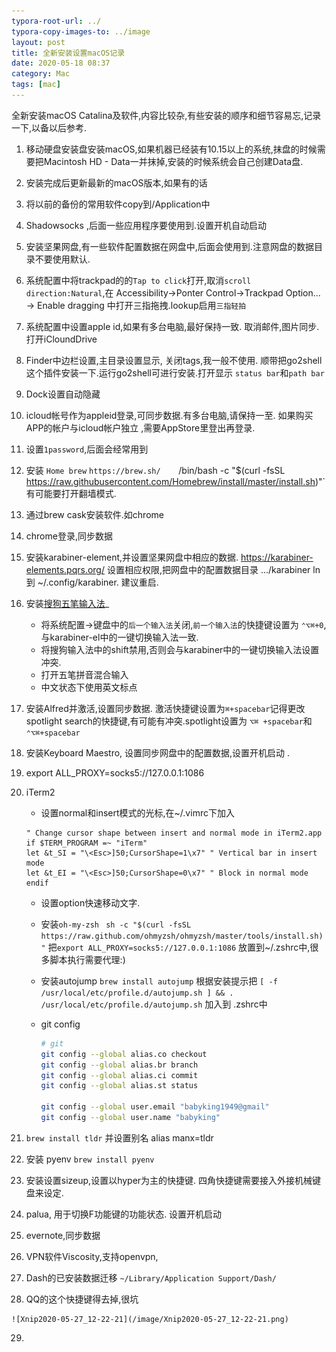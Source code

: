```yaml
---
typora-root-url: ../
typora-copy-images-to: ../image
layout: post
title: 全新安装设置macOS记录
date: 2020-05-18 08:37
category: Mac
tags: [mac]
---
```




全新安装macOS Catalina及软件,内容比较杂,有些安装的顺序和细节容易忘,记录一下,以备以后参考.



1. 移动硬盘安装盘安装macOS,如果机器已经装有10.15以上的系统,抹盘的时候需要把Macintosh HD - Data一并抹掉,安装的时候系统会自己创建Data盘.

2. 安装完成后更新最新的macOS版本,如果有的话

3. 将以前的备份的常用软件copy到/Application中

4. Shadowsocks ,后面一些应用程序要使用到.设置开机自动启动

5. 安装坚果网盘,有一些软件配置数据在网盘中,后面会使用到.注意网盘的数据目录不要使用默认.

6. 系统配置中将trackpad的的`Tap to click`打开,取消`scroll direction:Natural`,在 Accessibility->Ponter Control->Trackpad Option... -> Enable dragging 中打开三指拖拽.lookup启用`三指轻拍`

7. 系统配置中设置apple id,如果有多台电脑,最好保持一致. 取消邮件,图片同步.打开iCloundDrive

8. Finder中边栏设置,主目录设置显示, 关闭tags,我一般不使用. 顺带把go2shell这个插件安装一下.运行go2shell可进行安装.打开显示 `status bar`和`path bar`

9. Dock设置自动隐藏

10. icloud帐号作为appleid登录,可同步数据.有多台电脑,请保持一至.  如果购买APP的帐户与icloud帐户独立 ,需要AppStore里登出再登录.

11. 设置`1password`,后面会经常用到

12. 安装 `Home brew`  ` https://brew.sh/     `/bin/bash -c "$(curl -fsSL https://raw.githubusercontent.com/Homebrew/install/master/install.sh)"`   有可能要打开翻墙模式.

13. 通过brew cask安装软件.如chrome

14. chrome登录,同步数据

15. 安装karabiner-element,并设置坚果网盘中相应的数据. https://karabiner-elements.pqrs.org/  设置相应权限,把网盘中的配置数据目录  .../karabiner ln 到  ~/.config/karabiner.  建议重启.

16. 安装[搜狗五笔输入法](https://pinyin.sogou.com/mac/wubi.php)_

    * 将系统配置->键盘中的`后一个输入法`关闭,`前一个输入法`的快捷键设置为 `⌃⌥⌘+0`,与karabiner-el中的一键切换输入法一致. 
    * 将搜狗输入法中的shift禁用,否则会与karabiner中的一键切换输入法设置冲突. 
    * 打开五笔拼音混合输入
    * 中文状态下使用英文标点

17. 安装Alfred并激活,设置同步数据. 激活快捷键设置为`⌘+spacebar`记得更改 spotlight search的快捷键,有可能有冲突.spotlight设置为 `⌥⌘ +spacebar`和`⌃⌥⌘+spacebar`

18. 安装Keyboard Maestro, 设置同步网盘中的配置数据,设置开机启动 .

19. export ALL_PROXY=socks5://127.0.0.1:1086  

20. iTerm2 

    * 设置normal和insert模式的光标,在~/.vimrc下加入

    ```
    " Change cursor shape between insert and normal mode in iTerm2.app
    if $TERM_PROGRAM =~ "iTerm"
    let &t_SI = "\<Esc>]50;CursorShape=1\x7" " Vertical bar in insert mode
    let &t_EI = "\<Esc>]50;CursorShape=0\x7" " Block in normal mode
    endif
    ```

    * 设置option快速移动文字.

    * 安装`oh-my-zsh`  ` sh -c "$(curl -fsSL https://raw.github.com/ohmyzsh/ohmyzsh/master/tools/install.sh)"`  把`export ALL_PROXY=socks5://127.0.0.1:1086` 放置到~/.zshrc中,很多脚本执行需要代理:)

    * 安装autojump `brew install autojump` 根据安装提示把 `[ -f /usr/local/etc/profile.d/autojump.sh ] && . /usr/local/etc/profile.d/autojump.sh` 加入到 .zshrc中

    * git config

      ```bash
      # git
      git config --global alias.co checkout
      git config --global alias.br branch
      git config --global alias.ci commit
      git config --global alias.st status
      
      git config --global user.email "babyking1949@gmail"
      git config --global user.name "babyking"
      ```

      

21. `brew install tldr` 并设置别名 alias manx=tldr

22. 安装 pyenv `brew install pyenv`

23. 安装设置sizeup,设置以hyper为主的快捷键. 四角快捷键需要接入外接机械键盘来设定.

24. palua, 用于切换F功能键的功能状态. 设置开机启动

25. evernote,同步数据

26. VPN软件Viscosity,支持openvpn,

27. Dash的已安装数据迁移 `~/Library/Application Support/Dash/`

28.  QQ的这个快捷键得去掉,很坑

    ![Xnip2020-05-27_12-22-21](/image/Xnip2020-05-27_12-22-21.png)

29. 